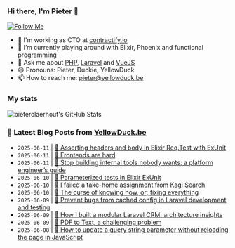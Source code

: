 ### Hi there, I'm Pieter 👋  
[![Follow Me](https://img.shields.io/github/followers/pieterclaerhout?label=Follow&style=social)](https://github.com/pieterclaerhout)

- 🏢 I'm working as CTO at [contractify.io](https://contractify.io)
- 🌱 I’m currently playing around with Elixir, Phoenix and functional programming
- 💬 Ask me about [PHP](https://php.net), [Laravel](http://laravel.com) and [VueJS](https://vuejs.org)
- 😄 Pronouns: Pieter, Duckie, YellowDuck
- 📫 How to reach me: pieter@yellowduck.be

### My stats

![pieterclaerhout's GitHub Stats](https://github-readme-stats.vercel.app/api?username=pieterclaerhout&show_icons=true&count_private=true&line_height=40)

### 📩 Latest Blog Posts from [YellowDuck.be](https://www.yellowduck.be/)
<!-- BLOG-POST-LIST:START -->
- `2025-06-11` | [🐥 Asserting headers and body in Elixir Req.Test with ExUnit](https://www.yellowduck.be/posts/asserting-headers-and-body-in-elixir-req-test-with-exunit)  
- `2025-06-11` | [🔗 Frontends are hard](https://www.yellowduck.be/posts/frontends-are-hard)  
- `2025-06-11` | [🔗 Stop building internal tools nobody wants: a platform engineer’s guide](https://www.yellowduck.be/posts/stop-building-internal-tools-nobody-wants-a-platform-engineers-guide)  
- `2025-06-10` | [🐥 Parameterized tests in Elixir ExUnit](https://www.yellowduck.be/posts/parameterized-tests-in-elixir-exunit)  
- `2025-06-10` | [🔗 I failed a take-home assignment from Kagi Search](https://www.yellowduck.be/posts/i-failed-a-take-home-assignment-from-kagi-search)  
- `2025-06-10` | [🔗 The curse of knowing how, or; fixing everything](https://www.yellowduck.be/posts/the-curse-of-knowing-how-or-fixing-everything)  
- `2025-06-09` | [🐥 Prevent bugs from cached config in Laravel development and testing](https://www.yellowduck.be/posts/prevent-bugs-from-cached-config-in-laravel-development-and-testing)  
- `2025-06-09` | [🔗 How I built a modular Laravel CRM: architecture insights](https://www.yellowduck.be/posts/how-i-built-a-modular-laravel-crm-architecture-insights-r-laravel)  
- `2025-06-09` | [🔗 PDF to Text, a challenging problem](https://www.yellowduck.be/posts/pdf-to-text-a-challenging-problem)  
- `2025-06-08` | [🐥 How to update a query string parameter without reloading the page in JavaScript](https://www.yellowduck.be/posts/how-to-update-a-query-string-parameter-without-reloading-the-page-in-javascript)  

<!-- BLOG-POST-LIST:END -->
